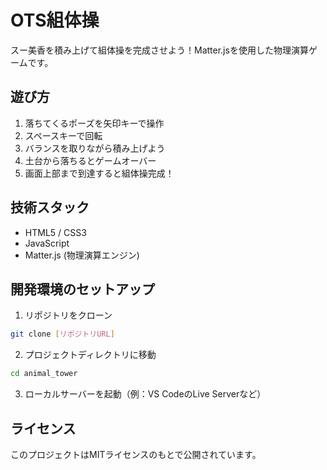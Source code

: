 # OTS組体操

スー美香を積み上げて組体操を完成させよう！Matter.jsを使用した物理演算ゲームです。

## 遊び方

1. 落ちてくるポーズを矢印キーで操作
2. スペースキーで回転
3. バランスを取りながら積み上げよう
4. 土台から落ちるとゲームオーバー
5. 画面上部まで到達すると組体操完成！

## 技術スタック

- HTML5 / CSS3
- JavaScript
- Matter.js (物理演算エンジン)

## 開発環境のセットアップ

1. リポジトリをクローン
```bash
git clone [リポジトリURL]
```

2. プロジェクトディレクトリに移動
```bash
cd animal_tower
```

3. ローカルサーバーを起動（例：VS CodeのLive Serverなど）

## ライセンス

このプロジェクトはMITライセンスのもとで公開されています。 